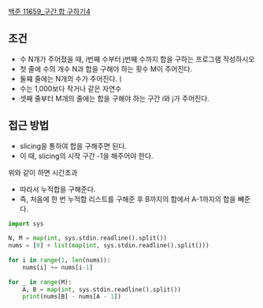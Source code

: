 

[백준 11659_구간 합 구하기4](https://www.acmicpc.net/problem/11659)




## 조건

- 수 N개가 주어졌을 때, i번째 수부터 j번째 수까지 합을 구하는 프로그램 작성하시오
- 첫 줄에 수의 개수 N과 합을 구해야 하는 횟수 M이 주어진다.
- 둘쨰 줄에는 N개의 수가 주어진다.ㅣ
- 수는 1,000보다 작거나 같은 자연수
- 셋째 줄부터 M개의 줄에는 합을 구해야 하는 구간 i와 j가 주어진다.




## 접근 방법

- slicing을 통하여 합을 구해주면 된다.
- 이 때, slicing의 시작 구간 -1을 해주어야 한다.

위와 같이 하면 시간초과

- 따라서 누적합을 구해준다.
- 즉, 처음에 한 번 누적합 리스트를 구해준 후 B까지의 합에서 A-1까지의 합을 빼준다.


```python
import sys  
  
N, M = map(int, sys.stdin.readline().split())  
nums = [0] + list(map(int, sys.stdin.readline().split()))  
  
for i in range(1, len(nums)):  
    nums[i] += nums[i-1]  
  
for _ in range(M):  
    A, B = map(int, sys.stdin.readline().split())  
    print(nums[B] - nums[A - 1])
```